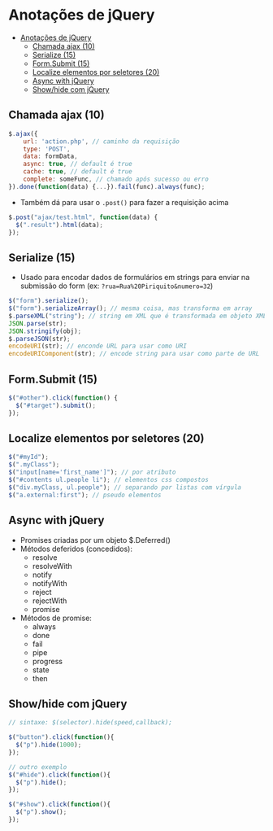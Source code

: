 # Anotações de jQuery

- [Anotações de jQuery](#anotações-de-jquery)
  - [Chamada ajax (10)](#chamada-ajax-10)
  - [Serialize (15)](#serialize-15)
  - [Form.Submit (15)](#formsubmit-15)
  - [Localize elementos por seletores (20)](#localize-elementos-por-seletores-20)
  - [Async with jQuery](#async-with-jquery)
  - [Show/hide com jQuery](#showhide-com-jquery)

## Chamada ajax (10)

```javascript
$.ajax({
    url: 'action.php', // caminho da requisição
    type: 'POST',
    data: formData,
    async: true, // default é true
    cache: true, // default é true
    complete: someFunc, // chamado após sucesso ou erro
}).done(function(data) {...}).fail(func).always(func);
```

- Também dá para usar o `.post()` para fazer a requisição acima

```javascript
$.post("ajax/test.html", function(data) {
  $(".result").html(data);
});
```

## Serialize (15)

- Usado para encodar dados de formulários em strings para enviar na submissão do form (ex: `?rua=Rua%20Piriquito&numero=32`)

```javascript
$("form").serialize();
$("form").serializeArray(); // mesma coisa, mas transforma em array
$.parseXML("string"); // string em XML que é transformada em objeto XML
JSON.parse(str);
JSON.stringify(obj);
$.parseJSON(str);
encodeURI(str); // enconde URL para usar como URI
encodeURIComponent(str); // encode string para usar como parte de URL
```

## Form.Submit (15)

```javascript
$("#other").click(function() {
  $("#target").submit();
});
```

## Localize elementos por seletores (20)

```javascript
$("#myId");
$(".myClass");
$("input[name='first_name']"); // por atributo
$("#contents ul.people li"); // elementos css compostos
$("div.myClass, ul.people"); // separando por listas com vírgula
$("a.external:first"); // pseudo elementos
```

## Async with jQuery

- Promises criadas por um objeto $.Deferred()
- Métodos deferidos (concedidos):
  - resolve
  - resolveWith
  - notify
  - notifyWith
  - reject
  - rejectWith
  - promise
- Métodos de promise:
  - always
  - done
  - fail
  - pipe
  - progress
  - state
  - then

## Show/hide com jQuery

```javascript
// sintaxe: $(selector).hide(speed,callback);

$("button").click(function(){
  $("p").hide(1000);
});

// outro exemplo
$("#hide").click(function(){
  $("p").hide();
});

$("#show").click(function(){
  $("p").show();
});
```
